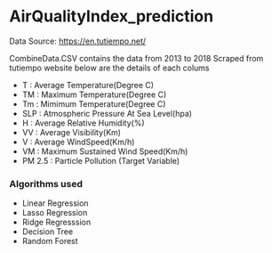 # AirQualityIndex_prediction

Data Source: https://en.tutiempo.net/

CombineData.CSV contains the data from 2013 to 2018 Scraped from tutiempo website below are the details of each colums

- T : Average Temperature(Degree C)
- TM : Maximum Temperature(Degree C)
- Tm : Mimimum Temperature(Degree C)
- SLP : Atmospheric Pressure At Sea Level(hpa)
- H : Average Relative Humidity(%)
- VV : Average Visibility(Km)
- V : Average WindSpeed(Km/h)
- VM : Maximum Sustained Wind Speed(Km/h)
- PM 2.5 : Particle Pollution (Target Variable)


### Algorithms used
- Linear Regression
- Lasso Regression
- Ridge Regresssion
- Decision Tree
- Random Forest 
